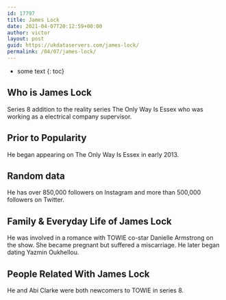 ```yaml
---
id: 17797
title: James Lock
date: 2021-04-07T20:12:59+00:00
author: victor
layout: post
guid: https://ukdataservers.com/james-lock/
permalink: /04/07/james-lock/
---
```


* some text
{: toc}


## Who is James Lock



Series 8 addition to the reality series The Only Way Is Essex who was working as a electrical company supervisor.

                
                
                
## Prior to Popularity



He began appearing on The Only Way Is Essex in early 2013.

                
                
                
## Random data



He has over 850,000 followers on Instagram and more than 500,000 followers on Twitter.

                
                
                
## Family & Everyday Life of James Lock



He was involved in a romance with TOWIE co-star Danielle Armstrong on the show. She became pregnant but suffered a miscarriage. He later began dating Yazmin Oukhellou.

                
                
                
## People Related With James Lock



He and Abi Clarke were both newcomers to TOWIE in series 8.

                
              
            
          
          
          